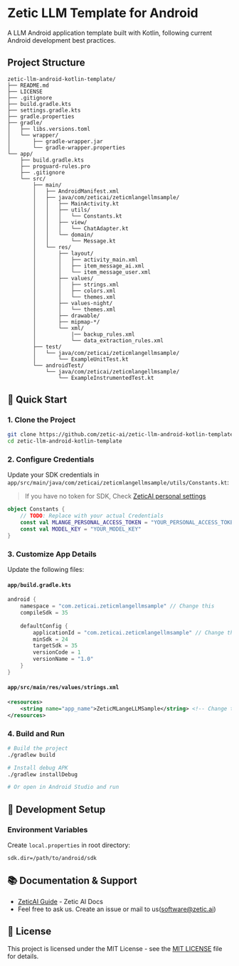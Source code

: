 # Zetic LLM Template for Android

A LLM Android application template built with Kotlin, following current Android development best practices.

## Project Structure

```
zetic-llm-android-kotlin-template/
├── README.md
├── LICENSE
├── .gitignore
├── build.gradle.kts
├── settings.gradle.kts
├── gradle.properties
├── gradle/
│   ├── libs.versions.toml
│   └── wrapper/
│       ├── gradle-wrapper.jar
│       └── gradle-wrapper.properties
└── app/
    ├── build.gradle.kts
    ├── proguard-rules.pro
    ├── .gitignore
    └── src/
        ├── main/
        │   ├── AndroidManifest.xml
        │   ├── java/com/zeticai/zeticmlangellmsample/
        │   │   ├── MainActivity.kt
        │   │   ├── utils/
        │   │   │   └── Constants.kt
        │   │   ├── view/
        │   │   │   └── ChatAdapter.kt
        │   │   └── domain/
        │   │       └── Message.kt
        │   └── res/
        │       ├── layout/
        │       │   ├── activity_main.xml
        │       │   ├── item_message_ai.xml
        │       │   └── item_message_user.xml
        │       ├── values/
        │       │   ├── strings.xml
        │       │   ├── colors.xml
        │       │   └── themes.xml
        │       ├── values-night/
        │       │   └── themes.xml
        │       ├── drawable/
        │       ├── mipmap-*/
        │       └── xml/
        │           |── backup_rules.xml
        │           └── data_extraction_rules.xml
        ├── test/
        │   └── java/com/zeticai/zeticmlangellmsample/
        │       └── ExampleUnitTest.kt
        └── androidTest/
            └── java/com/zeticai/zeticmlangellmsample/
                └── ExampleInstrumentedTest.kt

```

## 🚀 Quick Start

### 1. Clone the Project

```bash
git clone https://github.com/zetic-ai/zetic-llm-android-kotlin-template.git
cd zetic-llm-android-kotlin-template
```

### 2. Configure Credentials

Update your SDK credentials in `app/src/main/java/com/zeticai/zeticmlangellmsample/utils/Constants.kt`:

> If you have no token for SDK, Check [ZeticAI personal settings](https://mlange.zetic.ai/settings?tab=pat)

```kotlin
object Constants {
    // TODO: Replace with your actual Credentials
    const val MLANGE_PERSONAL_ACCESS_TOKEN = "YOUR_PERSONAL_ACCESS_TOKEN"
    const val MODEL_KEY = "YOUR_MODEL_KEY"
}
```

### 3. Customize App Details

Update the following files:

#### `app/build.gradle.kts`
```kotlin
android {
    namespace = "com.zeticai.zeticmlangellmsample" // Change this
    compileSdk = 35
    
    defaultConfig {
        applicationId = "com.zeticai.zeticmlangellmsample" // Change this
        minSdk = 24
        targetSdk = 35
        versionCode = 1
        versionName = "1.0"
    }
}
```

#### `app/src/main/res/values/strings.xml`
```xml
<resources>
    <string name="app_name">ZeticMLangeLLMSample</string> <!-- Change this -->
</resources>
```

### 4. Build and Run

```bash
# Build the project
./gradlew build

# Install debug APK
./gradlew installDebug

# Or open in Android Studio and run
```

## 🔧 Development Setup

### Environment Variables
Create `local.properties` in root directory:
```properties
sdk.dir=/path/to/android/sdk
```

## 📚 Documentation & Support

- [ZeticAI Guide](https://docs.zetic.ai) - Zetic AI Docs
- Feel free to ask us. Create an issue or mail to us([software@zetic.ai](mailto:software@zetic.ai))


## 📄 License

This project is licensed under the MIT License - see the [MIT LICENSE](LICENSE) file for details.
